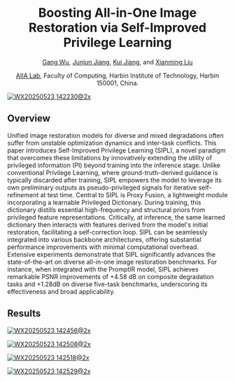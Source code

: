 <div align="center">

# Boosting All-in-One Image Restoration via Self-Improved Privilege Learning

[Gang Wu](https://scholar.google.com/citations?user=JSqb7QIAAAAJ), [Junjun Jiang](http://homepage.hit.edu.cn/jiangjunjun),  [Kui Jiang](https://github.com/kuijiang94), and [Xianming Liu](http://homepage.hit.edu.cn/xmliu)

[AIIA Lab](https://aiialabhit.github.io/team/), Faculty of Computing, Harbin Institute of Technology, Harbin 150001, China.

</div>

</div>

<a href="https://www.imagehub.cc/image/WX20250523-142230%402x.IcXcf6"><img src="https://s1.imagehub.cc/images/2025/05/23/184c1207eb1c32d9d6950600adf3b8fb.png" alt="WX20250523 142230@2x" border="0"></a>
## Overview
Unified image restoration models for diverse and mixed degradations often suffer from unstable optimization dynamics and inter-task conflicts. This paper introduces Self-Improved Privilege Learning (SIPL), a novel paradigm that overcomes these limitations by innovatively extending the utility of privileged information (PI) beyond training into the inference stage. Unlike conventional Privilege Learning, where ground-truth-derived guidance is typically discarded after training, SIPL empowers the model to leverage its own preliminary outputs as pseudo-privileged signals for iterative self-refinement at test time. Central to SIPL is Proxy Fusion, a lightweight module incorporating a learnable Privileged Dictionary. During training, this dictionary distills essential high-frequency and structural priors from privileged feature representations. Critically, at inference, the same learned dictionary then interacts with features derived from the model's initial restoration, facilitating a self-correction loop. SIPL can be seamlessly integrated into various backbone architectures, offering substantial performance improvements with minimal computational overhead. Extensive experiments demonstrate that SIPL significantly advances the state-of-the-art on diverse all-in-one image restoration benchmarks. For instance, when integrated with the PromptIR model, SIPL achieves remarkable PSNR improvements of +4.58 dB on composite degradation tasks and +1.28dB on diverse five-task benchmarks, underscoring its effectiveness and broad applicability.

## Results

<a href="https://www.imagehub.cc/image/WX20250523-142456%402x.IcXHLJ"><img src="https://s1.imagehub.cc/images/2025/05/23/afa655a3d6f21aa95a9da81d6fb28de0.png" alt="WX20250523 142456@2x" border="0"></a>

<a href="https://www.imagehub.cc/image/WX20250523-142508%402x.IcXsW7"><img src="https://s1.imagehub.cc/images/2025/05/23/dc98a3a0dc44b4cbc626bed48b85e606.png" alt="WX20250523 142508@2x" border="0"></a>

<a href="https://www.imagehub.cc/image/WX20250523-142518%402x.IcXj5e"><img src="https://s1.imagehub.cc/images/2025/05/23/87840d792a32fe43822d257bc01d74c6.png" alt="WX20250523 142518@2x" border="0"></a>

<a href="https://www.imagehub.cc/image/WX20250523-142529%402x.IcXJ3Z"><img src="https://s1.imagehub.cc/images/2025/05/23/cf1f5db7be63f77b832e71156a11de65.png" alt="WX20250523 142529@2x" border="0"></a>
